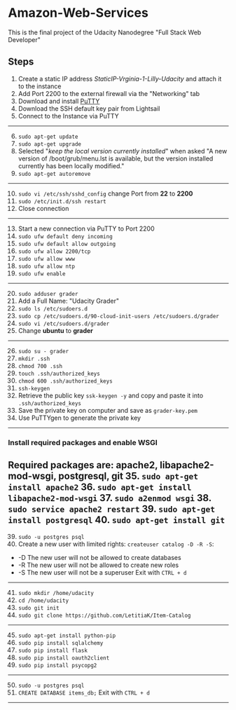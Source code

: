 # Amazon-Web-Services
This is the final project of the Udacity Nanodegree "Full Stack Web Developer"

## Steps
1. Create a static IP address *StaticIP-Vrginia-1-Lilly-Udacity* and attach it to the instance
2. Add Port 2200 to the external firewall via the "Networking" tab
3. Download and install [PuTTY](https://www.chiark.greenend.org.uk/~sgtatham/putty/latest.html)
4. Download the SSH default key pair from Lightsail
5. Connect to the Instance via PuTTY
---

6. `sudo apt-get update`
7. `sudo apt-get upgrade`
8. Selected "*keep the local version currently installed*" when asked "A new version of /boot/grub/menu.lst is available, but the version installed currently has been locally modified."
9. `sudo apt-get autoremove`
---
10. `sudo vi /etc/ssh/sshd_config` change Port from **22** to **2200**
11. `sudo /etc/init.d/ssh restart`
12. Close connection
---
13. Start a new connection via PuTTY to Port 2200
14. `sudo ufw default deny incoming`
15. `sudo ufw default allow outgoing`
16. `sudo ufw allow 2200/tcp`
17. `sudo ufw allow www`
18. `sudo ufw allow ntp`
19. `sudo ufw enable`
---
20. `sudo adduser grader`
21. Add a Full Name: "Udacity Grader"
22. `sudo ls /etc/sudoers.d`
23. `sudo cp /etc/sudoers.d/90-cloud-init-users /etc/sudoers.d/grader`
24. `sudo vi /etc/sudoers.d/grader`
25. Change **ubuntu** to **grader**
---
26. `sudo su - grader`
27. `mkdir .ssh`
28. `chmod 700 .ssh`
29. `touch .ssh/authorized_keys`
30. `chmod 600 .ssh/authorized_keys`
31. `ssh-keygen`
32. Retrieve the public key `ssk-keygen -y` and copy and paste it into `.ssh/authorized_keys`
33. Save the private key on computer and save as `grader-key.pem`
34. Use PuTTYgen to generate the private key
---
### Install required packages and enable WSGI

**Required packages are: apache2, libapache2-mod-wsgi, postgresql, git**
35. `sudo apt-get install apache2`
36. `sudo apt-get install libapache2-mod-wsgi`
37. `sudo a2enmod wsgi`
38. `sudo service apache2 restart`
39. `sudo apt-get install postgresql`
40. `sudo apt-get install git`
---
39. `sudo -u postgres psql`
40. Create a new user with limited rights: `createuser catalog -D -R -S`:
* -D The new user will not be allowed to create databases
* -R The new user will not be allowed to create new roles
* -S The new user will not be a superuser
Exit with `CTRL + d`
---
41. `sudo mkdir /home/udacity`
42. `cd /home/udacity`
43. `sudo git init`
44. `sudo git clone https://github.com/LetitiaK/Item-Catalog`
---
45. `sudo apt-get install python-pip`
46. `sudo pip install sqlalchemy`
47. `sudo pip install flask`
48. `sudo pip install oauth2client`
49. `sudo pip install psycopg2`
---
50. `sudo -u postgres psql`
51. `CREATE DATABASE items_db;`
Exit with `CTRL + d`
---
